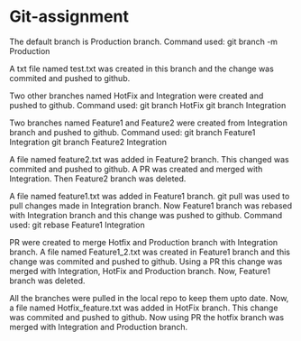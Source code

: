 # Git-assignment

The default branch is Production branch.
Command used:
git branch -m Production

A txt file named test.txt was created in this branch and the change was commited and pushed to github.

Two other branches named HotFix and Integration were created and pushed to github.
Command used:
git branch HotFix
git branch Integration

Two branches named Feature1 and Feature2 were created from Integration branch and pushed to github.
Command used:
git branch Feature1 Integration
git branch Feature2 Integration

A file named feature2.txt was added in Feature2 branch.
This changed was commited and pushed to github.
A PR was created and merged with Integration.
Then Feature2 branch was deleted.

A file named feature1.txt was added in Feature1 branch.
git pull was used to pull changes made in Integration branch.
Now Feature1 branch was rebased with Integration branch and this change was pushed to github.
Command used:
git rebase Feature1 Integration

PR were created to merge Hotfix and Production branch with Integration branch.
A file named Feature1_2.txt was created in Feature1 branch and this change was commited and pushed to github.
Using a PR this change was merged with Integration, HotFix and Production branch.
Now, Feature1 branch was deleted.

All the branches were pulled in the local repo to keep them upto date.
Now, a file named Hotfix_feature.txt was added in HotFix branch.
This change was commited and pushed to github.
Now using PR the hotfix branch was merged with Integration and Production branch.


